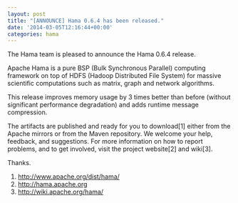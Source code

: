 ```yaml
---
layout: post
title: "[ANNOUNCE] Hama 0.6.4 has been released."
date: '2014-03-05T12:16:44+00:00'
categories: hama
---
```

The Hama team is pleased to announce the Hama 0.6.4 release.

Apache Hama is a pure BSP (Bulk Synchronous Parallel) computing framework on top of HDFS (Hadoop Distributed File System) for massive scientific computations such as matrix, graph and network algorithms.

This release improves memory usage by 3 times better than before (without significant performance degradation) and adds runtime message compression.

The artifacts are published and ready for you to download[1] either from the Apache mirrors or from the Maven repository. We welcome your help, feedback, and suggestions. For more information on how to report problems, and to get involved, visit the project website[2] and wiki[3].

Thanks.

1. <a href="http://www.apache.org/dist/hama/">http://www.apache.org/dist/hama/</a>
2. <a href="http://hama.apache.org">http://hama.apache.org</a>
3. <a href="http://wiki.apache.org/hama/">http://wiki.apache.org/hama/</a>
